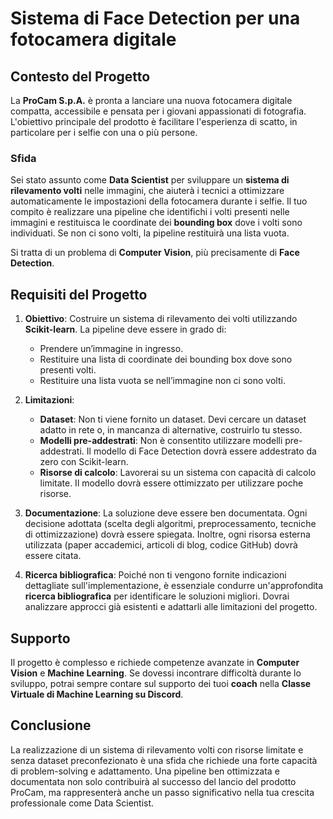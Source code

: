 # Sistema di Face Detection per una fotocamera digitale

## Contesto del Progetto

La **ProCam S.p.A.** è pronta a lanciare una nuova fotocamera digitale compatta, accessibile e pensata per i giovani appassionati di fotografia. L'obiettivo principale del prodotto è facilitare l'esperienza di scatto, in particolare per i selfie con una o più persone.

### Sfida
Sei stato assunto come **Data Scientist** per sviluppare un **sistema di rilevamento volti** nelle immagini, che aiuterà i tecnici a ottimizzare automaticamente le impostazioni della fotocamera durante i selfie. Il tuo compito è realizzare una pipeline che identifichi i volti presenti nelle immagini e restituisca le coordinate dei **bounding box** dove i volti sono individuati. Se non ci sono volti, la pipeline restituirà una lista vuota.

Si tratta di un problema di **Computer Vision**, più precisamente di **Face Detection**.

## Requisiti del Progetto

1. **Obiettivo**: Costruire un sistema di rilevamento dei volti utilizzando **Scikit-learn**. La pipeline deve essere in grado di:
    - Prendere un’immagine in ingresso.
    - Restituire una lista di coordinate dei bounding box dove sono presenti volti.
    - Restituire una lista vuota se nell’immagine non ci sono volti.

2. **Limitazioni**:
    - **Dataset**: Non ti viene fornito un dataset. Devi cercare un dataset adatto in rete o, in mancanza di alternative, costruirlo tu stesso.
    - **Modelli pre-addestrati**: Non è consentito utilizzare modelli pre-addestrati. Il modello di Face Detection dovrà essere addestrato da zero con Scikit-learn.
    - **Risorse di calcolo**: Lavorerai su un sistema con capacità di calcolo limitate. Il modello dovrà essere ottimizzato per utilizzare poche risorse.

3. **Documentazione**: La soluzione deve essere ben documentata. Ogni decisione adottata (scelta degli algoritmi, preprocessamento, tecniche di ottimizzazione) dovrà essere spiegata. Inoltre, ogni risorsa esterna utilizzata (paper accademici, articoli di blog, codice GitHub) dovrà essere citata.

4. **Ricerca bibliografica**: Poiché non ti vengono fornite indicazioni dettagliate sull'implementazione, è essenziale condurre un'approfondita **ricerca bibliografica** per identificare le soluzioni migliori. Dovrai analizzare approcci già esistenti e adattarli alle limitazioni del progetto.


## Supporto
Il progetto è complesso e richiede competenze avanzate in **Computer Vision** e **Machine Learning**. Se dovessi incontrare difficoltà durante lo sviluppo, potrai sempre contare sul supporto dei tuoi **coach** nella **Classe Virtuale di Machine Learning su Discord**.

## Conclusione
La realizzazione di un sistema di rilevamento volti con risorse limitate e senza dataset preconfezionato è una sfida che richiede una forte capacità di problem-solving e adattamento. Una pipeline ben ottimizzata e documentata non solo contribuirà al successo del lancio del prodotto ProCam, ma rappresenterà anche un passo significativo nella tua crescita professionale come Data Scientist.
